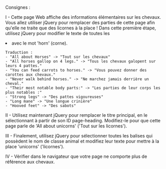 Consignes :

I - Cette page Web affiche des informations élémentaires sur les chevaux. 
Vous allez utiliser jQuery pour remplacer des parties de cette page 
afin qu'elle ne traite que des licornes à la place !
Dans cette première étape, utilisez jQuery pour modifier le texte de toutes les <li> 
avec le mot 'horn' (corne).

    Traduction :
    - "All about Horses" -> "Tout sur les chevaux"
    - "All horses gallop on 4 legs." -> "Tous les chevaux galopent sur leurs 4 pattes."
    - "You can feed carrots to horses." -> "Vous pouvez donner des carottes aux chevaux."
    - "Never walk behind horses." -> "Ne marchez jamais derrière un cheval."
    - "Their most notable body parts:" -> "Les parties de leur corps les plus notables :"
    - "Strong legs" -> "Des pattes vigoureuses"
    - "Long mane" -> "Une longue crinière"
    - "Hooved feet" -> "Des sabots"


II - Utilisez maintenant jQuery pour remplacer le titre principal, 
en le sélectionnant à partir de son ID page-heading.
Modifiez-le pour que cette page parle de 'All about unicorns' ('Tout sur les licornes').

III - Finalement, utilisez jQuery pour sélectionner toutes les balises <span> 
qui possèdent le nom de classe animal et modifiez leur texte 
pour mettre à la place 'unicorns' ('licornes').


IV - Vérifier dans le navigateur que votre page ne comporte plus de référence aux chevaux.



